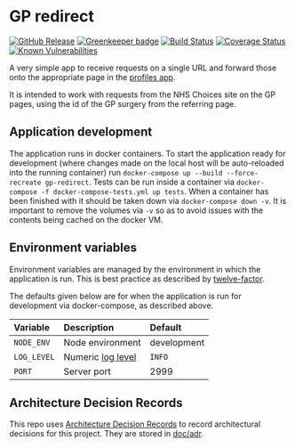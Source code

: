 # GP redirect

[![GitHub Release](https://img.shields.io/github/release/nhsuk/gp-redirect.svg)](https://github.com/nhsuk/gp-redirect/releases/latest/)
[![Greenkeeper badge](https://badges.greenkeeper.io/nhsuk/gp-redirect.svg)](https://greenkeeper.io/)
[![Build Status](https://travis-ci.org/nhsuk/gp-redirect.svg?branch=master)](https://travis-ci.org/nhsuk/gp-redirect)
[![Coverage Status](https://coveralls.io/repos/github/nhsuk/gp-redirect/badge.svg?branch=master)](https://coveralls.io/github/nhsuk/gp-redirect?branch=master)
[![Known Vulnerabilities](https://snyk.io/test/github/nhsuk/gp-redirect/badge.svg)](https://snyk.io/test/github/nhsuk/gp-redirect)

A very simple app to receive requests on a single URL and forward those onto
the appropriate page in the [profiles app](https://github.com/nhsuk/profiles).

It is intended to work with requests from the NHS Choices site on the GP pages,
using the id of the GP surgery from the referring page.

## Application development

The application runs in docker containers. To start the application ready for
development (where changes made on the local host will be auto-reloaded into
the running container) run `docker-compose up --build --force-recreate
gp-redirect`.  Tests can be run inside a container via `docker-compose -f
docker-compose-tests.yml up tests`.  When a container has been finished with it
should be taken down via `docker-compose down -v`. It is important to remove
the volumes via `-v` so as to avoid issues with the contents being cached on
the docker VM.

## Environment variables

Environment variables are managed by the environment in which the application
is run. This is best practice as described by
[twelve-factor](https://12factor.net/config).

The defaults given below are for when the application is run for development
via docker-compose, as described above.

| Variable    | Description                                                       | Default     |
| :---        | :---                                                              | :---        |
| `NODE_ENV`  | Node environment                                                  | development |
| `LOG_LEVEL` | Numeric [log level](https://github.com/trentm/node-bunyan#levels) | `INFO`      |
| `PORT`      | Server port                                                       | 2999        |

## Architecture Decision Records

This repo uses
[Architecture Decision Records](http://thinkrelevance.com/blog/2011/11/15/documenting-architecture-decisions)
to record architectural decisions for this project.
They are stored in [doc/adr](doc/adr).
